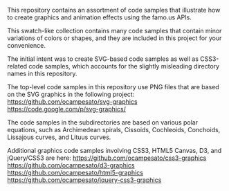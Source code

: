 This repository contains an assortment of code samples that illustrate how to create graphics and animation effects using the famo.us APIs.

This swatch-like collection contains many code samples that contain minor variations of colors or shapes, and they are included in this project for your convenience.

The initial intent was to create SVG-based code samples as well as CSS3-related code samples, which accounts for the slightly misleading directory names in this repository.

The top-level code samples in this repository use PNG files that are based on the SVG graphics in the following project:
https://github.com/ocampesato/svg-graphics
https://code.google.com/p/svg-graphics/

The code samples in the subdirectories are based on various polar equations, such as Archimedean spirals, Cissoids, Cochleoids, Conchoids, Lissajous curves, and Lituus curves. 

Additional graphics code samples involving CSS3, HTML5 Canvas, D3, and jQuery/CSS3 are here:
https://github.com/ocampesato/css3-graphics
https://github.com/ocampesato/d3-graphics
https://github.com/ocampesato/html5-graphics
https://github.com/ocampesato/jquery-css3-graphics


